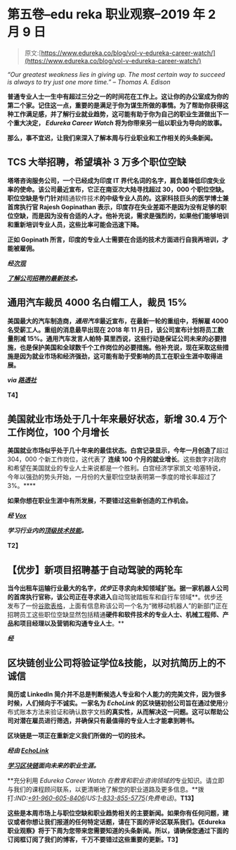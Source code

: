 # 第五卷–edu reka 职业观察–2019 年 2 月 9 日

> 原文:[https://www.edureka.co/blog/vol-v-edureka-career-watch/](https://www.edureka.co/blog/vol-v-edureka-career-watch/)

*“Our greatest weakness lies in giving up. The most certain way to succeed is always to try just one more time.” – Thomas A. Edison*

**普通专业人士一生中有超过三分之一的时间花在工作上。这让你的办公室成为你的第二个家。记住这一点，重要的是满足于你为谋生所做的事情。为了帮助你获得这种工作满足感，并了解行业就业趋势，这可能有助于你为自己的职业生涯做出下一个重大决定， *Edureka Career Watch* 将为你带来另一组以职业为导向的故事。**

**那么，事不宜迟，让我们来深入了解本周与行业职业和工作相关的头条新闻。**

## ****TCS 大举招聘，希望填补 3 万多个职位空缺****

**塔塔咨询服务公司，一个已经成为印度 IT 界代名词的名字，肩负着降低印度失业率的使命。该公司最近宣布，它正在南亚次大陆寻找超过 30，000 个职位空缺。职位空缺是专门针对**精通软件技术**的中级专业人员的。这家科技巨头的医学博士兼首席执行官 Rajesh Gopinathan 表示，印度存在失业差距不是因为没有足够的职位空缺，而是因为没有合适的人才。他补充说，需求是强烈的，如果他们能够培训和重新培训专业人员，这些比率可能会迅速下降。**

**正如 Gopinath 所言，印度的专业人士需要在合适的技术方面进行自我再培训，才能被雇佣。**

*****经[次现](https://www.timesnownews.com/business-economy/industry/article/good-news-for-job-seekers-tcs-offering-to-recruit-thousand-of-people/357445)*****

***[了解公司招聘的最新技术](https://www.edureka.co)。***

## ****通用汽车裁员 4000 名白帽工人，裁员 15%****

**美国最大的汽车制造商，*通用汽车*最近宣布，在最新一轮的重组中，**将解雇 4000 名受薪工人**。重组的消息最早出现在 2018 年 11 月日，该公司宣布计划将员工数量削减 15%。通用汽车发言人帕特·莫里西说，这些行动是保证公司未来的必要措施，也是保护美国和全球数千个工作岗位的必要措施。他补充说，现在采取这些措施是因为就业市场和经济强劲，这可能有助于受影响的员工在职业生涯中取得进展。**

*****via [路透社](https://www.reuters.com/article/us-gm-layoffs-idUSKCN1PT21Z)*****

**T4】**

## ****美国就业市场处于几十年来最好状态，新增 30.4 万个工作岗位，100 个月增长****

**美国就业市场似乎处于几十年来的最佳状态。白宫记录显示，今年一月创造了**超过 304，000 个新工作岗位，这代表了 **连续 100 个月的就业增长**。这些数字对政府和希望在美国就业的专业人士来说都是一个胜利。白宫经济学家凯文·哈塞特说，今年以强劲的势头开始，一月份的大量职位空缺表明第一季度的增长率超过了 3%。****

**如果你想在职业生涯中有所发展，不要错过这些新创造的工作机会。**

*****经 [Vox](https://www.vox.com/2019/2/1/18206649/january-2019-jobs-report-unemployment)*****

***学习行业内的[顶级技术技能](https://www.edureka.co)。***

**T2】**

## ****【优步】新项目招聘基于自动驾驶的两轮车****

**当今出租车运输行业最大的名字，*优步*正寻求向未知领域扩张。据一家机器人公司的首席执行官称，该公司正在寻求进入**自动驾驶踏板车和自行车领域**。优步还发布了一份[谷歌表格](https://docs.google.com/forms/d/e/1FAIpQLSdFU4D2WKCxP9pTINWIjI5L1fxBnz3qKw6ZGv8KLg1MA_zcGQ/viewform)，上面有信息称该公司一个名为“微移动机器人”的新部门正在招聘员工这些职位空缺显然包括精通**硬件和软件技术的专业人士、机械工程师、产品和项目经理以及营销和沟通专业人士**。**

*****经*****

## ****区块链创业公司将验证学位&技能，以对抗简历上的不诚信****

**简历或 LinkedIn 简介并不总是判断候选人专业和个人能力的完美文件，因为很多时候，人们倾向于不诚实。一家名为 *EchoLink* 的区块链初创公司旨在通过使用**分布式账本方法来验证和确认数字文档**的真实性，从而解决这一问题。这可以帮助公司对潜在雇员进行筛选，并确保只有最值得的专业人士才能拿到聘书。**

**区块链是一项正在重新定义我们所做的一切的技术。**

*****经由 [EchoLink](https://en.echolink.info/)*****

***[学习区块链](https://www.edureka.co/blockchain-certification-courses)面向未来的职业生涯。***

**充分利用 *Edureka Career Watch 在教育和职业咨询领域的*专业知识。请立即与我们的课程顾问联系，以更清晰地了解您的职业道路及更多信息。**拨打:*IND:[+91-960-605-8406](tel:9606058406)*/*US:[1-833-855-5775](tel:18338555775)(免费电话)*。**T13】**

**这些是本周市场上与职位空缺和职业趋势相关的主要新闻。如果你有任何问题，建议或者你想让我们报道的任何特定话题，请在下面的评论区联系我们。《Edureka 职业观察》将于下周为您带来您需要知道的头条新闻。所以，请确保您通过下面的订阅框订阅了我们的博客，千万不要错过这些重要的更新。T3】**